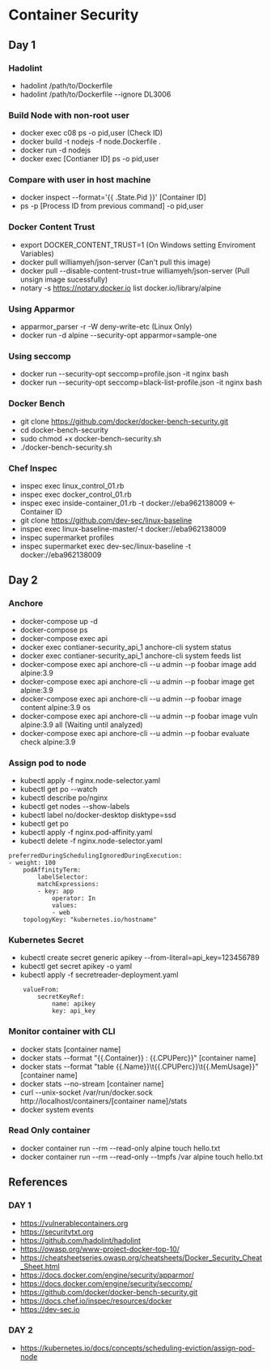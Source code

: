 # Container Security
## Day 1
### Hadolint
* hadolint /path/to/Dockerfile
* hadolint /path/to/Dockerfile --ignore DL3006

### Build Node with non-root user
* docker exec c08 ps -o pid,user (Check ID)
* docker build -t nodejs -f node.Dockerfile .
* docker run -d nodejs
* docker exec [Contianer ID] ps -o pid,user

### Compare with user in host machine
* docker inspect --format='{{ .State.Pid }}' [Container ID]
* ps -p [Process ID from previous command] -o pid,user

### Docker Content Trust
* export DOCKER_CONTENT_TRUST=1 (On Windows setting Enviroment Variables)
* docker pull williamyeh/json-server (Can't pull this image)
* docker pull --disable-content-trust=true williamyeh/json-server (Pull unsign image sucessfully)
* notary -s https://notary.docker.io list docker.io/library/alpine

### Using Apparmor
* apparmor_parser -r -W deny-write-etc (Linux Only)
* docker run -d alpine --security-opt apparmor=sample-one

### Using seccomp
* docker run --security-opt seccomp=profile.json -it nginx bash
* docker run --security-opt seccomp=black-list-profile.json -it nginx bash

### Docker Bench
* git clone https://github.com/docker/docker-bench-security.git
* cd docker-bench-security
* sudo chmod +x docker-bench-security.sh
* ./docker-bench-security.sh

### Chef Inspec
* inspec exec linux_control_01.rb
* inspec exec docker_control_01.rb
* inspec exec inside-container_01.rb -t docker://eba962138009 <- Container ID
* git clone https://github.com/dev-sec/linux-baseline
* inspec exec linux-baseline-master/-t docker://eba962138009
* inspec supermarket profiles
* inspec supermarket exec dev-sec/linux-baseline -t docker://eba962138009

## Day 2

### Anchore
* docker-compose up -d
* docker-compose ps
* docker-compose exec api
* docker exec contianer-security_api_1 anchore-cli system status
* docker exec contianer-security_api_1 anchore-cli system feeds list
* docker-compose exec api anchore-cli --u admin --p foobar image add alpine:3.9
* docker-compose exec api anchore-cli --u admin --p foobar image get alpine:3.9
* docker-compose exec api anchore-cli --u admin --p foobar image content alpine:3.9 os
* docker-compose exec api anchore-cli --u admin --p foobar image vuln alpine:3.9 all (Waiting until analyzed)
* docker-compose exec api anchore-cli --u admin --p foobar evaluate check alpine:3.9 

### Assign pod to node
* kubectl apply -f nginx.node-selector.yaml
* kubectl get po --watch
* kubectl describe po/nginx
* kubectl get nodes --show-labels
* kubectl label no/docker-desktop disktype=ssd
* kubectl get po
* kubectl apply -f nginx.pod-affinity.yaml
* kubectl delete -f nginx.node-selector.yaml

```
preferredDuringSchedulingIgnoredDuringExecution:
- weight: 100
    podAffinityTerm:
        labelSelector:
        matchExpressions:
        - key: app
            operator: In
            values:
            - web
    topologyKey: "kubernetes.io/hostname"
```

### Kubernetes Secret
* kubectl create secret generic apikey --from-literal=api_key=123456789
* kubectl get secret apikey -o yaml
* kubectl apply -f secretreader-deployment.yaml

```
    valueFrom:
        secretKeyRef:
            name: apikey
            key: api_key
```

### Monitor container with CLI
* docker stats [container name]
* docker stats --format "{{.Container}} : {{.CPUPerc}}" [container name]
* docker stats --format "table {{.Name}}\t{{.CPUPerc}}\t{{.MemUsage}}" [container name]
* docker stats --no-stream [container name]
* curl --unix-socket /var/run/docker.sock http://localhost/containers/[container name]/stats
* docker system events

### Read Only container
* docker container run --rm --read-only alpine touch hello.txt
* docker container run --rm --read-only --tmpfs /var alpine touch hello.txt

## References
### DAY 1
* https://vulnerablecontainers.org
* https://securitytxt.org
* https://github.com/hadolint/hadolint
* https://owasp.org/www-project-docker-top-10/
* https://cheatsheetseries.owasp.org/cheatsheets/Docker_Security_Cheat_Sheet.html
* https://docs.docker.com/engine/security/apparmor/
* https://docs.docker.com/engine/security/seccomp/
* https://github.com/docker/docker-bench-security.git
* https://docs.chef.io/inspec/resources/docker
* https://dev-sec.io 

### DAY 2
* https://kubernetes.io/docs/concepts/scheduling-eviction/assign-pod-node

